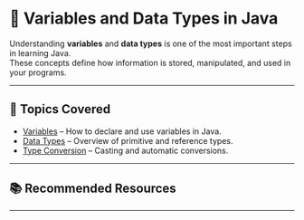 # 🌱 Variables and Data Types in Java

Understanding **variables** and **data types** is one of the most important steps in learning Java.  
These concepts define how information is stored, manipulated, and used in your programs.

---

## 📖 Topics Covered

- [Variables](./01-variables.md) – How to declare and use variables in Java.
- [Data Types](./02-data-types.md) – Overview of primitive and reference types.
- [Type Conversion](./03-type-conversion.md) – Casting and automatic conversions.

---

## 📚 Recommended Resources

---
